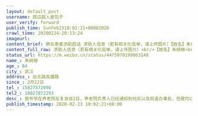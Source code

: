 ```yaml
---
layout: default_post
username: 西瓜超人是包子
user_verify: forward
publish_time: SunFeb2310:02:21+08002020
crawl_time: 20200224-20:13:24
imageurl: 
content_brief: 肺炎患者求助超话 求助人信息（若有相关化验单，请上传图片）【姓名】朱纲根【年龄】84【所在城市】武汉【所在小区、社区】台北路高雄路【患病时间】2月22日【联系方式】15827572090【其他紧急联系人】18827072293【病情描述】 我爷爷在养老院反复发烧2日，养老院负责人已经通知到社区以及 ...全文
content_full_raw: 求助人信息（若有相关化验单，请上传图片）<br/>【姓名】朱纲根<br/>【年龄】84<br/>【所在城市】武汉<br/>【所在小区、社区】台北路高雄路<br/>【患病时间】2月22日<br/>【联系方式】15827572090<br/>【其他紧急联系人】18827072293<br/>【病情描述】我爷爷在养老院反复发烧2日，养老院负责人已经通知到社区以及街道办事处，但是均以没有床位收治为理由拒绝，110也说已经备案登记，但是均没有任何结果。由于老人年纪大太，生活不能自理，望先到酒店陪同隔离，拍ct测核酸，再做下一步打算！
status_url: https://m.weibo.cn/status/4475070199863148
name_: 朱纲根
age_: 84
city_: 武汉
address_: 台北路高雄路
since_: 2月22日
tel_: 15827572090
tel2_: 18827072293
desc_: 我爷爷在养老院反复发烧2日，养老院负责人已经通知到社区以及街道办事处，但是均以没有床位收治为理由拒绝，110也说已经备案登记，但是均没有任何结果。由于老人年纪大太，生活不能自理，望先到酒店陪同隔离，拍ct测核酸，再做下一步打算！
publish_timestamp: 2020-02-23 10:02:21+08:00
---
```

